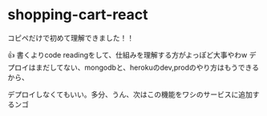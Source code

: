 # shopping-cart-react

コピペだけで初めて理解できました！！

👍
書くよりcode readingをして、仕組みを理解する方がよっぽど大事やわw
デプロイはまだしてない、mongodbと、herokuのdev,prodのやり方はもうできるから、

デプロイしなくてもいい。多分、うん、次はこの機能をワシのサービスに追加するンゴ